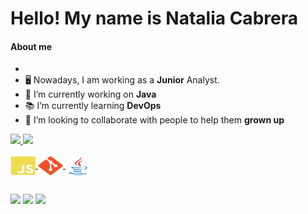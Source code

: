 <h1> 
Hello! My name is Natalia Cabrera
</h1>

#### About me
-
- 🖥️ Nowadays, I am working as a **Junior** Analyst.
- 🔭 I’m currently working on **Java**
- 📚 I’m currently learning **DevOps**
- 👯 I’m looking to collaborate with people to help them **grown up**

 <div>
  <a href="https://github.com/nalvescabrera">
  <img height="180em" src="https://github-readme-stats.vercel.app/api?username=nalvescabrera&show_icons=true&theme=dracula&include_all_commits=true&count_private=true"/>
  <img height="180em" src="https://github-readme-stats.vercel.app/api/top-langs/?username=nalvescabrera&layout=compact&langs_count=7&theme=dracula"/>
</div>

<div style="display: inline_block"><br>
  <img align="center" alt="Nat-Js" height="30" width="40" src="https://raw.githubusercontent.com/devicons/devicon/master/icons/javascript/javascript-plain.svg">
  <img align="center" alt="Nat-Git" height="30" width="40" src="https://github.com/devicons/devicon/blob/master/icons/git/git-original.svg">
  <img align="center" alt="Nat-Java" height="30" width="40" src="https://github.com/devicons/devicon/blob/master/icons/java/java-original.svg">
<i class="devicon-git-plain colored"></i>
</div>
 
 ##
 
 <div> 
  <a href="https://instagram.com/nalvescabrera" target="_blank"><img src="https://img.shields.io/badge/-Instagram-%23E4405F?style=for-the-badge&logo=instagram&logoColor=white" target="_blank"></a>
  <a href = "mailto:n.alvescabrera@gmail.com"><img src="https://img.shields.io/badge/-Gmail-%23333?style=for-the-badge&logo=gmail&logoColor=white" target="_blank"></a>
  <a href="https://www.linkedin.com/in/nalvescabrera/" target="_blank"><img src="https://img.shields.io/badge/-LinkedIn-%230077B5?style=for-the-badge&logo=linkedin&logoColor=white" target="_blank"></a> 
 

